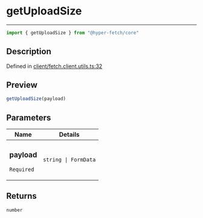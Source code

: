 

# getUploadSize

<div class="api-docs__separator">

---

</div><div class="api-docs__import">

```ts
import { getUploadSize } from "@hyper-fetch/core"
```

</div><div class="api-docs__section">

## Description

</div><div class="api-docs__description"><span class="api-docs__do-not-parse">



</span></div><p class="api-docs__definition">

Defined in [client/fetch.client.utils.ts:32](https://github.com/BetterTyped/hyper-fetch/blob/3fe127e9/packages/core/src/client/fetch.client.utils.ts#L32)

</p><div class="api-docs__section">

## Preview

</div><div class="api-docs__preview fn">

```ts
getUploadSize(payload)
```

</div><div class="api-docs__section">

## Parameters

</div><div class="api-docs__parameters"><table><thead><tr><th>Name</th><th>Details</th></tr></thead><tbody><tr param-data="payload"><td class="api-docs__param-name required">

### payload 

`Required`

</td><td class="api-docs__param-type">

`string | FormData`

</td></tr></tbody></table></div><div class="api-docs__section">

## Returns

</div><div class="api-docs__returns">

```ts
number
```

</div>